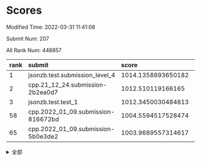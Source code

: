# Scores

Modified Time: 2022-03-31 11:41:08

Submit Num: 207

All Rank Num: 448857

| rank |               submit               |       score        |       sigma        | pk_num |
| :--- | :--------------------------------- | :----------------- | :----------------- | :----- |
| 1    | jsonzb.test.submission_level_4     | 1014.1358893650182 | 0.8408391657033385 | 8676   |
| 2    | cpp.21_12_24.submission-2b2ea0d7   | 1012.510119166165  | 0.766293522509765  | 8676   |
| 3    | jsonzb.test.test_1                 | 1012.3450030484813 | 0.8028399810061159 | 8675   |
| 58   | cpp.2022_01_09.submission-816672bd | 1004.5594517528474 | 0.7168912074992934 | 8672   |
| 65   | cpp.2022_01_09.submission-5b0e3de2 | 1003.9689557314617 | 0.7176597588697444 | 8674   |


<details>
<summary>全部</summary>

| rank |                 submit                 |       score        |       sigma        | pk_num |
| :--- | :------------------------------------- | :----------------- | :----------------- | :----- |
| 1    | jsonzb.test.submission_level_4         | 1014.1358893650182 | 0.8408391657033385 | 8676   |
| 2    | cpp.21_12_24.submission-2b2ea0d7       | 1012.510119166165  | 0.766293522509765  | 8676   |
| 3    | jsonzb.test.test_1                     | 1012.3450030484813 | 0.8028399810061159 | 8675   |
| 4    | gobigger.level_3.submission_level_3_21 | 1011.7684181050918 | 0.7867573197906004 | 8670   |
| 5    | gobigger.level_3.submission_level_3_0  | 1011.2333885913794 | 0.769325570141682  | 8680   |
| 6    | gobigger.level_3.submission_level_3_30 | 1011.1747905143525 | 0.7507094570579524 | 8666   |
| 7    | gobigger.level_3.submission_level_3_12 | 1011.0603662986276 | 0.763774924406333  | 8681   |
| 8    | gobigger.level_3.submission_level_3_39 | 1011.0565106382592 | 0.7759108158693263 | 8674   |
| 9    | gobigger.level_3.submission_level_3_9  | 1011.0458777392699 | 0.7823221160261767 | 8675   |
| 10   | gobigger.level_3.submission_level_3_15 | 1010.9046651310009 | 0.7653313474472192 | 8673   |
| 11   | gobigger.level_3.submission_level_3_40 | 1010.8816086248567 | 0.7606014960663983 | 8677   |
| 12   | gobigger.level_3.submission_level_3_4  | 1010.806581025069  | 0.7671561050476141 | 8668   |
| 13   | gobigger.level_3.submission_level_3_3  | 1010.708237686027  | 0.7611576840122036 | 8680   |
| 14   | gobigger.level_3.submission_level_3_26 | 1010.6442096794066 | 0.752849915851451  | 8675   |
| 15   | gobigger.level_3.submission_level_3_32 | 1010.5878686047344 | 0.7589724088393609 | 8680   |
| 16   | gobigger.level_3.submission_level_3_36 | 1010.454538157776  | 0.7725772885009916 | 8673   |
| 17   | gobigger.level_3.submission_level_3_31 | 1010.4519147892421 | 0.756794074000825  | 8673   |
| 18   | gobigger.level_3.submission_level_3_49 | 1010.4373672559631 | 0.7681205427664372 | 8671   |
| 19   | gobigger.level_3.submission_level_3_29 | 1010.4109993215191 | 0.7713634251144105 | 8676   |
| 20   | gobigger.level_3.submission_level_3_37 | 1010.2929549968094 | 0.7638090163570759 | 8673   |
| 21   | gobigger.level_3.submission_level_3_17 | 1010.2758076972061 | 0.76299444854615   | 8672   |
| 22   | gobigger.level_3.submission_level_3_47 | 1010.1071721873375 | 0.7659593993899756 | 8681   |
| 23   | gobigger.level_3.submission_level_3_18 | 1010.0635541090785 | 0.7346016893924672 | 8675   |
| 24   | gobigger.level_3.submission_level_3_19 | 1009.9939797248575 | 0.7586151121913117 | 8672   |
| 25   | gobigger.level_3.submission_level_3_22 | 1009.9850204024613 | 0.77208526125017   | 8674   |
| 26   | gobigger.level_3.submission_level_3_33 | 1009.7366119795643 | 0.7470349915711926 | 8670   |
| 27   | gobigger.level_3.submission_level_3_11 | 1009.7200891477256 | 0.7520640959626593 | 8673   |
| 28   | gobigger.level_3.submission_level_3_24 | 1009.7175163999226 | 0.7382932442994048 | 8674   |
| 29   | gobigger.level_3.submission_level_3_23 | 1009.7104204377299 | 0.7408722586165191 | 8672   |
| 30   | gobigger.level_3.submission_level_3_43 | 1009.701174809896  | 0.7673269709491717 | 8675   |
| 31   | gobigger.level_3.submission_level_3_5  | 1009.6944818568355 | 0.7538137474055845 | 8671   |
| 32   | gobigger.level_3.submission_level_3_20 | 1009.6657141470841 | 0.7440770371866011 | 8674   |
| 33   | gobigger.level_3.submission_level_3_41 | 1009.6576658708905 | 0.7463732612796105 | 8670   |
| 34   | gobigger.level_3.submission_level_3_45 | 1009.6453377575853 | 0.7595446753078879 | 8678   |
| 35   | gobigger.level_3.submission_level_3_27 | 1009.6240405857757 | 0.7434471439954518 | 8671   |
| 36   | gobigger.level_3.submission_level_3_34 | 1009.5943415177131 | 0.7485334902686431 | 8671   |
| 37   | gobigger.level_3.submission_level_3_1  | 1009.5541129425644 | 0.7439659869955758 | 8669   |
| 38   | gobigger.level_3.submission_level_3_16 | 1009.552637970164  | 0.7360576208241714 | 8672   |
| 39   | gobigger.level_3.submission_level_3_2  | 1009.4658801602488 | 0.7350059549318565 | 8667   |
| 40   | gobigger.level_3.submission_level_3_48 | 1009.4553793516462 | 0.761138115303292  | 8674   |
| 41   | gobigger.level_3.submission_level_3_7  | 1009.4112340186462 | 0.7450908722042937 | 8671   |
| 42   | gobigger.level_3.submission_level_3_46 | 1009.3248825618742 | 0.776405626893768  | 8675   |
| 43   | gobigger.level_3.submission_level_3_35 | 1009.309489245335  | 0.7457979803900712 | 8673   |
| 44   | gobigger.level_3.submission_level_3_38 | 1009.2981912637533 | 0.7629219558635392 | 8672   |
| 45   | gobigger.level_3.submission_level_3_6  | 1009.2043815149336 | 0.7479409432843623 | 8674   |
| 46   | gobigger.level_3.submission_level_3_42 | 1009.198810722252  | 0.7502983556489479 | 8672   |
| 47   | gobigger.level_3.submission_level_3_13 | 1009.131973128275  | 0.7356224129443528 | 8671   |
| 48   | gobigger.level_3.submission_level_3_14 | 1009.1254760068881 | 0.7554430015222525 | 8673   |
| 49   | gobigger.level_3.submission_level_3_44 | 1009.0742670213828 | 0.7361309793454088 | 8669   |
| 50   | gobigger.level_3.submission_level_3_25 | 1008.9021918174195 | 0.7479107990771057 | 8678   |
| 51   | gobigger.level_3.submission_level_3_10 | 1008.884952398369  | 0.7422000526879927 | 8668   |
| 52   | gobigger.level_3.submission_level_3_28 | 1008.8425293857949 | 0.7615661660352585 | 8670   |
| 53   | gobigger.level_3.submission_level_3_8  | 1008.475001515223  | 0.7390105958619319 | 8670   |
| 54   | gobigger.level_1.submission_level_1_7  | 1005.3024049458099 | 0.7133332248495395 | 8677   |
| 55   | gobigger.level_1.submission_level_1_0  | 1005.104375384751  | 0.708672894639714  | 8674   |
| 56   | gobigger.level_1.submission_level_1_38 | 1004.8007529894163 | 0.7129730376233726 | 8676   |
| 57   | gobigger.level_1.submission_level_1_31 | 1004.6387756428924 | 0.7248212079972487 | 8675   |
| 58   | cpp.2022_01_09.submission-816672bd     | 1004.5594517528474 | 0.7168912074992934 | 8672   |
| 59   | gobigger.level_1.submission_level_1_47 | 1004.4214055464515 | 0.7267719615227948 | 8677   |
| 60   | gobigger.level_1.submission_level_1_21 | 1004.3826480329072 | 0.7196196407640923 | 8675   |
| 61   | gobigger.level_1.submission_level_1_35 | 1004.2457638598139 | 0.7050939347341248 | 8678   |
| 62   | gobigger.level_1.submission_level_1_10 | 1004.240776133344  | 0.7201232196250963 | 8675   |
| 63   | gobigger.level_1.submission_level_1_42 | 1004.1143833094926 | 0.7098562018150343 | 8674   |
| 64   | gobigger.level_1.submission_level_1_4  | 1004.0590336189772 | 0.7190410887774781 | 8678   |
| 65   | cpp.2022_01_09.submission-5b0e3de2     | 1003.9689557314617 | 0.7176597588697444 | 8674   |
| 66   | gobigger.level_1.submission_level_1_5  | 1003.8769705899558 | 0.7209321351803227 | 8674   |
| 67   | gobigger.level_1.submission_level_1_20 | 1003.8712333798279 | 0.7065454210191122 | 8673   |
| 68   | gobigger.level_1.submission_level_1_26 | 1003.838018642537  | 0.7114315619834931 | 8679   |
| 69   | gobigger.level_1.submission_level_1_40 | 1003.8336422566462 | 0.7159742353835774 | 8678   |
| 70   | gobigger.level_1.submission_level_1_48 | 1003.8192671099531 | 0.7117948779131794 | 8676   |
| 71   | gobigger.level_1.submission_level_1_24 | 1003.7801960697174 | 0.7248433574822285 | 8672   |
| 72   | gobigger.level_1.submission_level_1_14 | 1003.7105314226599 | 0.7113854556932088 | 8676   |
| 73   | gobigger.level_1.submission_level_1_17 | 1003.6989274065443 | 0.7208269096743278 | 8675   |
| 74   | gobigger.level_1.submission_level_1_30 | 1003.6753173107511 | 0.7198489339986403 | 8667   |
| 75   | gobigger.level_1.submission_level_1_39 | 1003.6725288977286 | 0.7241398649339377 | 8675   |
| 76   | gobigger.level_1.submission_level_1_36 | 1003.6584623801446 | 0.7244860287181909 | 8673   |
| 77   | gobigger.level_1.submission_level_1_16 | 1003.647544210493  | 0.7042141929076873 | 8677   |
| 78   | gobigger.level_1.submission_level_1_11 | 1003.6198705662919 | 0.7206240693607582 | 8667   |
| 79   | gobigger.level_1.submission_level_1_19 | 1003.5958273249539 | 0.7269267740297503 | 8675   |
| 80   | gobigger.level_1.submission_level_1_3  | 1003.5663636648798 | 0.7052206114039767 | 8672   |
| 81   | gobigger.level_1.submission_level_1_43 | 1003.4737966482678 | 0.7142609811724544 | 8678   |
| 82   | gobigger.level_1.submission_level_1_6  | 1003.4687301656222 | 0.7122606751114757 | 8680   |
| 83   | gobigger.level_1.submission_level_1_33 | 1003.4558560108485 | 0.7106744021186294 | 8677   |
| 84   | gobigger.level_1.submission_level_1_41 | 1003.3769321464275 | 0.7175899634977052 | 8674   |
| 85   | gobigger.level_1.submission_level_1_29 | 1003.2848417749685 | 0.7064868496570041 | 8676   |
| 86   | gobigger.level_1.submission_level_1_12 | 1003.1528041928115 | 0.7150820117597176 | 8674   |
| 87   | gobigger.level_1.submission_level_1_44 | 1003.0983644129649 | 0.7211608388080628 | 8666   |
| 88   | gobigger.level_1.submission_level_1_32 | 1003.087694455948  | 0.7101558436831272 | 8672   |
| 89   | gobigger.level_1.submission_level_1_22 | 1003.0837593813642 | 0.722196015095238  | 8673   |
| 90   | gobigger.level_1.submission_level_1_15 | 1003.0688701474813 | 0.7154278277816408 | 8668   |
| 91   | gobigger.level_1.submission_level_1_1  | 1003.0314071424534 | 0.7125514285822818 | 8677   |
| 92   | gobigger.level_1.submission_level_1_49 | 1002.8731196292774 | 0.7125476355889678 | 8673   |
| 93   | gobigger.level_1.submission_level_1_9  | 1002.8632672393478 | 0.7198011640247215 | 8674   |
| 94   | gobigger.level_1.submission_level_1_18 | 1002.7671117887867 | 0.7061825711527404 | 8672   |
| 95   | gobigger.level_1.submission_level_1_23 | 1002.6513700370595 | 0.7228813513766458 | 8674   |
| 96   | gobigger.level_1.submission_level_1_46 | 1002.6423718943818 | 0.7222358241194433 | 8675   |
| 97   | gobigger.level_1.submission_level_1_8  | 1002.6348952877177 | 0.7236703804200275 | 8674   |
| 98   | gobigger.level_1.submission_level_1_13 | 1002.5604368179542 | 0.7083324201719323 | 8676   |
| 99   | gobigger.level_1.submission_level_1_25 | 1002.4814401832896 | 0.7073132872029116 | 8677   |
| 100  | gobigger.level_1.submission_level_1_27 | 1002.4780015075861 | 0.7121105115406389 | 8675   |
| 101  | gobigger.level_1.submission_level_1_45 | 1002.3960480042941 | 0.7080991980058865 | 8678   |
| 102  | gobigger.level_1.submission_level_1_28 | 1002.3506481026574 | 0.7138708557394461 | 8674   |
| 103  | gobigger.level_1.submission_level_1_2  | 1002.2089505378667 | 0.709797219162183  | 8680   |
| 104  | gobigger.level_1.submission_level_1_37 | 1001.9795952920266 | 0.7088385834317678 | 8676   |
| 105  | gobigger.level_1.submission_level_1_34 | 1001.9141124994983 | 0.7174997985523575 | 8675   |
| 106  | gobigger.random.submission_random_22   | 998.2637562725149  | 0.7093242737556347 | 8674   |
| 107  | gobigger.random.submission_random_12   | 998.0361954716554  | 0.7056315753267463 | 8671   |
| 108  | gobigger.random.submission_random_43   | 997.1236372345138  | 0.7140508697885266 | 8675   |
| 109  | gobigger.random.submission_random_15   | 997.022253652552   | 0.6925097119062181 | 8671   |
| 110  | gobigger.random.submission_random_47   | 996.9871546902887  | 0.7169681383256985 | 8675   |
| 111  | gobigger.random.submission_random_7    | 996.8211215267715  | 0.6999306211585229 | 8670   |
| 112  | gobigger.random.submission_random_28   | 996.7031119623772  | 0.7061439090176688 | 8674   |
| 113  | gobigger.random.submission_random_1    | 996.701786906929   | 0.7105580518874844 | 8667   |
| 114  | gobigger.random.submission_random_2    | 996.662007238991   | 0.7145372282140957 | 8669   |
| 115  | gobigger.random.submission_random_38   | 996.651945577447   | 0.7149471922012725 | 8676   |
| 116  | gobigger.random.submission_random_25   | 996.6288989047764  | 0.7124775361324887 | 8668   |
| 117  | gobigger.random.submission_random_3    | 996.587162931995   | 0.7144649985123629 | 8675   |
| 118  | gobigger.random.submission_random_39   | 996.5124222818812  | 0.7074986302783461 | 8667   |
| 119  | gobigger.random.submission_random_4    | 996.4863522063529  | 0.7020195513652452 | 8673   |
| 120  | gobigger.random.submission_random_13   | 996.4079706613312  | 0.7051484716723898 | 8672   |
| 121  | gobigger.random.submission_random_21   | 996.23573577872    | 0.7052694606687502 | 8671   |
| 122  | gobigger.random.submission_random_41   | 996.2096735088808  | 0.714761469697598  | 8673   |
| 123  | gobigger.random.submission_random_19   | 996.1998667404226  | 0.7155460316093966 | 8678   |
| 124  | gobigger.random.submission_random_34   | 996.1990950465172  | 0.7060304266665678 | 8677   |
| 125  | gobigger.random.submission_random_42   | 996.0775104223088  | 0.7068151502109384 | 8676   |
| 126  | gobigger.random.submission_random_0    | 996.0672245868876  | 0.6939964273754026 | 8670   |
| 127  | gobigger.random.submission_random_37   | 996.019031624787   | 0.7196958348923076 | 8672   |
| 128  | gobigger.random.submission_random_30   | 996.0093585463796  | 0.7208115298143796 | 8675   |
| 129  | gobigger.random.submission_random_48   | 995.9264507500951  | 0.7090352023239053 | 8676   |
| 130  | gobigger.random.submission_random_20   | 995.9212117467728  | 0.7092438357709417 | 8671   |
| 131  | gobigger.random.submission_random_29   | 995.899210769937   | 0.7083483493465169 | 8672   |
| 132  | gobigger.random.submission_random_9    | 995.8883739842364  | 0.7108247402978043 | 8680   |
| 133  | gobigger.random.submission_random_31   | 995.86128666817    | 0.7227980991013114 | 8673   |
| 134  | gobigger.random.submission_random_8    | 995.8213328852995  | 0.7239811508203977 | 8674   |
| 135  | gobigger.random.submission_random_27   | 995.816205868103   | 0.7085467792388284 | 8675   |
| 136  | gobigger.random.submission_random_16   | 995.8153651490258  | 0.7112279035575468 | 8678   |
| 137  | gobigger.random.submission_random_23   | 995.792845270338   | 0.7065370603351055 | 8677   |
| 138  | gobigger.random.submission_random_35   | 995.7780161999515  | 0.7044383076357659 | 8672   |
| 139  | gobigger.random.submission_random_6    | 995.7714350554487  | 0.737188093886556  | 8670   |
| 140  | gobigger.random.submission_random_32   | 995.6896261450271  | 0.7195433262316001 | 8670   |
| 141  | gobigger.random.submission_random_36   | 995.6822254634043  | 0.7165882130191503 | 8671   |
| 142  | gobigger.random.submission_random_40   | 995.5940834896176  | 0.7145066173683395 | 8670   |
| 143  | gobigger.random.submission_random_49   | 995.5504599161102  | 0.7075240583995753 | 8675   |
| 144  | gobigger.random.submission_random_44   | 995.536684924124   | 0.7082155389410197 | 8673   |
| 145  | gobigger.random.submission_random_18   | 995.5114395651726  | 0.7059512407506995 | 8676   |
| 146  | gobigger.random.submission_random_24   | 995.4437363795869  | 0.7238538404131124 | 8671   |
| 147  | gobigger.random.submission_random_5    | 995.3746734012204  | 0.7318378508463419 | 8674   |
| 148  | gobigger.random.submission_random_46   | 995.3680028095563  | 0.7201519215086349 | 8668   |
| 149  | gobigger.random.submission_random_45   | 995.3474628642529  | 0.7120539610353775 | 8672   |
| 150  | gobigger.random.submission_random_33   | 995.1958219350149  | 0.728076131746183  | 8685   |
| 151  | gobigger.random.submission_random_10   | 995.1263601383561  | 0.715315170655536  | 8673   |
| 152  | gobigger.random.submission_random_14   | 995.0793529388882  | 0.7334533345054755 | 8674   |
| 153  | gobigger.random.submission_random_26   | 995.0289602513699  | 0.7202920698414687 | 8670   |
| 154  | gobigger.random.submission_random_17   | 994.9963333516419  | 0.7204170570902277 | 8671   |
| 155  | gobigger.random.submission_random_11   | 994.7684957452359  | 0.7070885586333968 | 8672   |
| 156  | gobigger.level_2.submission_level_2_11 | 994.0508882494006  | 0.7269782325774379 | 8671   |
| 157  | gobigger.level_2.submission_level_2_22 | 993.4210471292131  | 0.7463562251391244 | 8676   |
| 158  | gobigger.level_2.submission_level_2_24 | 993.2770548366126  | 0.7380846869967588 | 8674   |
| 159  | gobigger.level_2.submission_level_2_21 | 993.1745650974086  | 0.7340484684652158 | 8670   |
| 160  | gobigger.level_2.submission_level_2_17 | 993.1053310150261  | 0.7419925253267804 | 8674   |
| 161  | gobigger.level_2.submission_level_2_20 | 993.0180373915481  | 0.7369466518257498 | 8673   |
| 162  | gobigger.level_2.submission_level_2_33 | 992.8740247861532  | 0.7238674969376578 | 8672   |
| 163  | gobigger.level_2.submission_level_2_18 | 992.829831656272   | 0.7433177699935669 | 8666   |
| 164  | gobigger.level_2.submission_level_2_4  | 992.8089229640051  | 0.7480746089780537 | 8672   |
| 165  | gobigger.level_2.submission_level_2_16 | 992.6438969451455  | 0.7423612839184391 | 8671   |
| 166  | gobigger.level_2.submission_level_2_30 | 992.5794331116832  | 0.7470295689136249 | 8678   |
| 167  | gobigger.level_2.submission_level_2_47 | 992.4769343934234  | 0.7462441966873876 | 8679   |
| 168  | gobigger.level_2.submission_level_2_49 | 992.4740474594727  | 0.7574470203545748 | 8672   |
| 169  | gobigger.level_2.submission_level_2_19 | 992.4726885606417  | 0.7486922179884469 | 8671   |
| 170  | gobigger.level_2.submission_level_2_44 | 992.427505041811   | 0.7292289680121152 | 8669   |
| 171  | gobigger.level_2.submission_level_2_28 | 992.3983678255473  | 0.7432052890622867 | 8675   |
| 172  | gobigger.level_2.submission_level_2_42 | 992.3947758888644  | 0.7508554530420667 | 8672   |
| 173  | gobigger.level_2.submission_level_2_8  | 992.3918110124373  | 0.7484553572323713 | 8675   |
| 174  | gobigger.level_2.submission_level_2_23 | 992.3523736307907  | 0.7531620110316077 | 8676   |
| 175  | gobigger.level_2.submission_level_2_34 | 992.2520737487966  | 0.7418478610451907 | 8673   |
| 176  | gobigger.level_2.submission_level_2_6  | 992.225129646703   | 0.7347797286833275 | 8675   |
| 177  | gobigger.level_2.submission_level_2_14 | 992.1984852194784  | 0.7627891240361253 | 8672   |
| 178  | gobigger.level_2.submission_level_2_31 | 992.1538961411463  | 0.7519849687726481 | 8672   |
| 179  | gobigger.level_2.submission_level_2_27 | 992.1106410748621  | 0.7514488320453142 | 8675   |
| 180  | gobigger.level_2.submission_level_2_15 | 992.096085402229   | 0.7375665501319298 | 8669   |
| 181  | gobigger.level_2.submission_level_2_3  | 992.0953013729101  | 0.7242812517864731 | 8677   |
| 182  | gobigger.level_2.submission_level_2_45 | 991.9745520486794  | 0.7596116329750334 | 8671   |
| 183  | gobigger.level_2.submission_level_2_40 | 991.9322790966233  | 0.7440694844828498 | 8677   |
| 184  | gobigger.level_2.submission_level_2_26 | 991.9054021355772  | 0.740178005348403  | 8674   |
| 185  | gobigger.level_2.submission_level_2_36 | 991.9051217134826  | 0.7585260929907085 | 8673   |
| 186  | gobigger.level_2.submission_level_2_48 | 991.8722803831333  | 0.7488817080714243 | 8674   |
| 187  | gobigger.level_2.submission_level_2_5  | 991.8397210359328  | 0.7749757639267505 | 8675   |
| 188  | gobigger.level_2.submission_level_2_46 | 991.8287452489857  | 0.7315510543151064 | 8678   |
| 189  | gobigger.level_2.submission_level_2_39 | 991.7328402388318  | 0.762005325381181  | 8677   |
| 190  | gobigger.level_2.submission_level_2_12 | 991.7148394184444  | 0.7564365164243619 | 8670   |
| 191  | gobigger.level_2.submission_level_2_32 | 991.6312530259767  | 0.7489882610105725 | 8672   |
| 192  | gobigger.level_2.submission_level_2_25 | 991.6259868150187  | 0.7632555994186935 | 8674   |
| 193  | gobigger.level_2.submission_level_2_9  | 991.5870572383119  | 0.7509576315720232 | 8675   |
| 194  | gobigger.level_2.submission_level_2_13 | 991.5452980152402  | 0.7510206751432171 | 8670   |
| 195  | gobigger.level_2.submission_level_2_2  | 991.5399584760298  | 0.7480177728872192 | 8674   |
| 196  | gobigger.level_2.submission_level_2_1  | 991.4330112100074  | 0.7382054558344984 | 8673   |
| 197  | gobigger.level_2.submission_level_2_7  | 991.1092809410262  | 0.7570789522763937 | 8675   |
| 198  | gobigger.level_2.submission_level_2_38 | 990.8734873002919  | 0.7814018530569578 | 8673   |
| 199  | gobigger.level_2.submission_level_2_43 | 990.7521802166244  | 0.7640200444094823 | 8666   |
| 200  | gobigger.level_2.submission_level_2_29 | 990.7266414500056  | 0.7739277703890245 | 8672   |
| 201  | gobigger.level_2.submission_level_2_41 | 990.6207915122334  | 0.766133576801428  | 8675   |
| 202  | gobigger.level_2.submission_level_2_10 | 990.6098731308158  | 0.7546883280071496 | 8671   |
| 203  | gobigger.level_2.submission_level_2_35 | 990.5091388145327  | 0.7793505743417664 | 8676   |
| 204  | gobigger.level_2.submission_level_2_0  | 990.4740636835512  | 0.7491776195407632 | 8676   |
| 205  | gobigger.level_2.submission_level_2_37 | 990.1093246859638  | 0.7695449256751988 | 8673   |
| 206  | gobigger.none.submission_none_0        | 978.3075488921199  | 1.2603433308798815 | 8676   |
| 207  | gobigger.none.submission_none_1        | 975.8488155591041  | 1.5000326026229682 | 8675   |

</details>